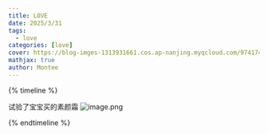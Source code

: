 ```yaml
---
title: LOVE
date: 2025/3/31
tags:
  - love
categories: [love]
cover: https://blog-imges-1313931661.cos.ap-nanjing.myqcloud.com/9741743264645_.pic_hd.jpg
mathjax: true
author: Montee
---
```

{% timeline %}
<!-- node 2025 年 4 月 9 日 -->
试验了宝宝买的素颜霜
![image.png](https://blog-image-0407-1313931661.cos.ap-nanjing.myqcloud.com/20250409004304846.png?imageSlim)

{% endtimeline %}
